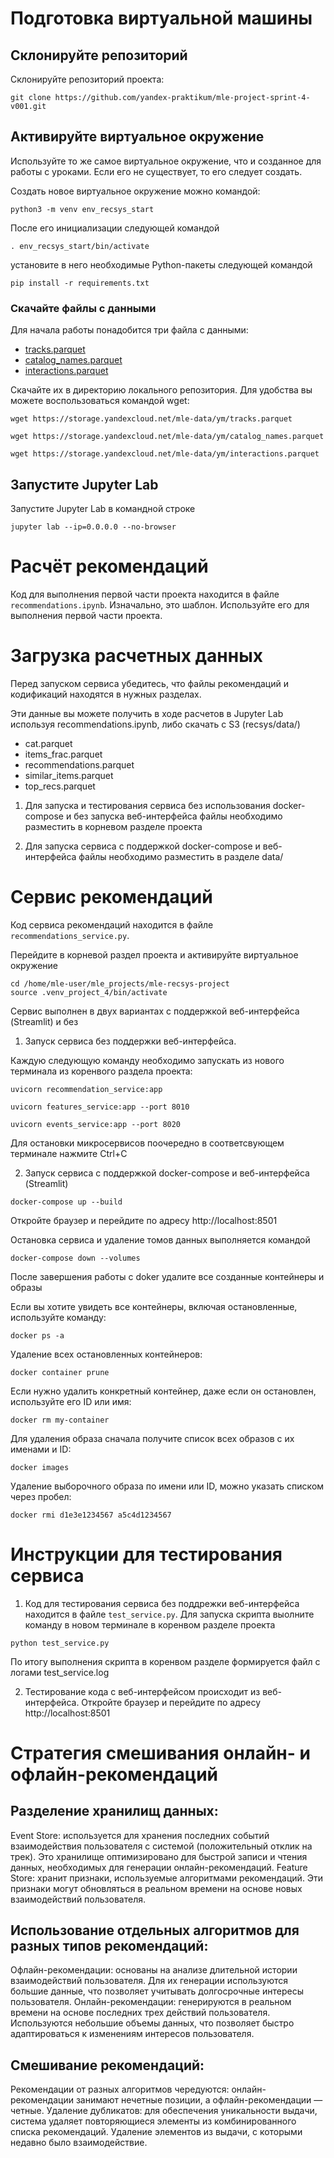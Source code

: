 # Подготовка виртуальной машины

## Склонируйте репозиторий

Склонируйте репозиторий проекта:

```
git clone https://github.com/yandex-praktikum/mle-project-sprint-4-v001.git
```

## Активируйте виртуальное окружение

Используйте то же самое виртуальное окружение, что и созданное для работы с уроками. Если его не существует, то его следует создать.

Создать новое виртуальное окружение можно командой:

```
python3 -m venv env_recsys_start
```

После его инициализации следующей командой

```
. env_recsys_start/bin/activate
```

установите в него необходимые Python-пакеты следующей командой

```
pip install -r requirements.txt
```

### Скачайте файлы с данными

Для начала работы понадобится три файла с данными:
- [tracks.parquet](https://storage.yandexcloud.net/mle-data/ym/tracks.parquet)
- [catalog_names.parquet](https://storage.yandexcloud.net/mle-data/ym/catalog_names.parquet)
- [interactions.parquet](https://storage.yandexcloud.net/mle-data/ym/interactions.parquet)
 
Скачайте их в директорию локального репозитория. Для удобства вы можете воспользоваться командой wget:

```
wget https://storage.yandexcloud.net/mle-data/ym/tracks.parquet

wget https://storage.yandexcloud.net/mle-data/ym/catalog_names.parquet

wget https://storage.yandexcloud.net/mle-data/ym/interactions.parquet
```

## Запустите Jupyter Lab

Запустите Jupyter Lab в командной строке

```
jupyter lab --ip=0.0.0.0 --no-browser
```

# Расчёт рекомендаций

Код для выполнения первой части проекта находится в файле `recommendations.ipynb`. Изначально, это шаблон. Используйте его для выполнения первой части проекта.

# Загрузка расчетных данных

Перед запуском сервиса убедитесь, что файлы рекомендаций и кодификаций находятся в нужных разделах.

Эти данные вы можете получить в ходе расчетов в Jupyter Lab используя recommendations.ipynb, либо скачать с S3 (recsys/data/)

 - cat.parquet
 - items_frac.parquet
 - recommendations.parquet
 - similar_items.parquet
 - top_recs.parquet

1. Для запуска и тестирования сервиса без использования docker-compose и без запуска веб-интерфейса файлы необходимо разместить в корневом разделе проекта

2. Для запуска сервиса с поддержкой docker-compose и веб-интерфейса файлы необходимо разместить в разделе data/

# Сервис рекомендаций

Код сервиса рекомендаций находится в файле `recommendations_service.py`.

Перейдите в корневой раздел проекта и активируйте виртуальное окружение
```
cd /home/mle-user/mle_projects/mle-recsys-project
source .venv_project_4/bin/activate
```
Сервис выполнен в двух вариантах с поддержкой веб-интерфейса (Streamlit) и без

1. Запуск сервиса без поддержки веб-интерфейса.

Каждую следующую команду необходимо запускать из нового терминала из коренвого раздела проекта:

```
uvicorn recommendation_service:app 
```
```
uvicorn features_service:app --port 8010
```
```
uvicorn events_service:app --port 8020
```

Для остановки микросервисов поочередно в соответсвующем терминале нажмите Ctrl+C

2. Запуск сервиса с поддержкой docker-compose и веб-интерфейса (Streamlit)
```
docker-compose up --build
```
Откройте браузер и перейдите по адресу http://localhost:8501

Остановка сервиса и удаление томов данных выполняется командой
```
docker-compose down --volumes
```
После завершения работы с doker удалите все созданные контейнеры и образы

Если вы хотите увидеть все контейнеры, включая остановленные, используйте команду:
```
docker ps -a
```
Удаление всех остановленных контейнеров:
```
docker container prune
```
Если нужно удалить конкретный контейнер, даже если он остановлен, используйте его ID или имя:
```
docker rm my-container
```
Для удаления образа сначала получите список всех образов с их именами и ID:
```
docker images
```
Удаление выборочного образа по имени или ID, можно указать списком через пробел:
```
docker rmi d1e3e1234567 a5c4d1234567
```
# Инструкции для тестирования сервиса

1. Код для тестирования сервиса без поддрежки веб-интерфейса находится в файле `test_service.py`.
Для запуска скрипта выолните команду в новом терминале в коренвом разделе проекта
```
python test_service.py
```
По итогу выполнения скрипта в коренвом разделе формируется файл с логами test_service.log

2. Тестирование кода с веб-интерфейсом происходит из веб-интерфейса. 
Откройте браузер и перейдите по адресу http://localhost:8501

# Стратегия смешивания онлайн- и офлайн-рекомендаций

## Разделение хранилищ данных:

Event Store: используется для хранения последних событий взаимодействия пользователя с системой (положительный отклик на трек). Это хранилище оптимизировано для быстрой записи и чтения данных, необходимых для генерации онлайн-рекомендаций.
Feature Store: хранит признаки, используемые алгоритмами рекомендаций. Эти признаки могут обновляться в реальном времени на основе новых взаимодействий пользователя.

## Использование отдельных алгоритмов для разных типов рекомендаций:

Офлайн-рекомендации: основаны на анализе длительной истории взаимодействий пользователя. Для их генерации используются большие данные, что позволяет учитывать долгосрочные интересы пользователя.
Онлайн-рекомендации: генерируются в реальном времени на основе последних трех действий пользователя. Используются небольшие объемы данных, что позволяет быстро адаптироваться к изменениям интересов пользователя.

## Смешивание рекомендаций:

Рекомендации от разных алгоритмов чередуются: онлайн-рекомендации занимают нечетные позиции, а офлайн-рекомендации — четные.
Удаление дубликатов: для обеспечения уникальности выдачи, система удаляет повторяющиеся элементы из комбинированного списка рекомендаций.
Удаление элементов из выдачи, с которыми недавно было взаимодействие.